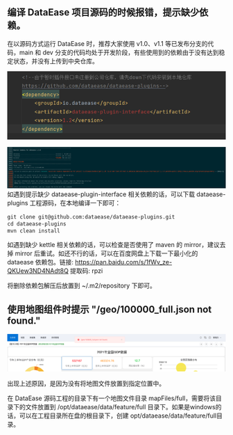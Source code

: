 ## 编译 DataEase 项目源码的时候报错，提示缺少依赖。

在以源码方式运行 DataEase 时，推荐大家使用 v1.0、v1.1 等已发布分支的代码，main 和 dev 分支的代码均处于开发阶段，有些使用到的依赖由于没有达到稳定状态，并没有上传到中央仓库。

![plugins-dependency](../img/faq/plugins-dependency.png)

![plugins-dependency-2](../img/faq/plugins-dependency-2.png)
如遇到提示缺少 dataease-plugin-interface 相关依赖的话，可以下载 dataease-plugins 工程源码，在本地编译一下即可：
```shell
git clone git@github.com:dataease/dataease-plugins.git
cd dataease-plugins
mvn clean install
```

如遇到缺少 kettle 相关依赖的话，可以检查是否使用了 maven 的 mirror，建议去掉 mirror 后重试。如还不行的话，可以在百度网盘上下载一下最小化的 dataease 依赖包。链接: https://pan.baidu.com/s/1fWv_ze-QKUew3ND4NAdt8Q 提取码: rpzi

将删除依赖包解压后放置到 ~/.m2/repository 下即可。


## 使用地图组件时提示 "/geo/100000_full.json not found."

![no-map](../img/faq/no-map.png)

出现上述原因，是因为没有将地图文件放置到指定位置中。

在 DataEase 源码工程的目录下有一个地图文件目录 mapFiles/full，需要将该目录下的文件放置到 /opt/dataease/data/feature/full 目录下。如果是windows的话，可以在工程目录所在盘的根目录下，创建 opt/dataease/data/feature/full目录。
